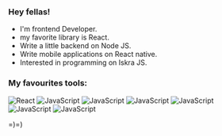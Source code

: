 ### Hey fellas!

- I'm frontend Developer.
- my favorite library is React.
- Write a little backend on Node JS.
- Write mobile applications on React native.
- Interested in programming on Iskra JS.

### My favourites tools:
![React](https://img.shields.io/badge/React-090909?style=for-the-badge&logo=react)
![JavaScript](https://img.shields.io/badge/Redux-090909?style=for-the-badge&logo=Redux)
![JavaScript](https://img.shields.io/badge/TypeScript-090909?style=for-the-badge&logo=TypeScript)
![JavaScript](https://img.shields.io/badge/JavaScript-090909?style=for-the-badge&logo=JavaScript)
![JavaScript](https://img.shields.io/badge/Node.js-090909?style=for-the-badge&logo=Node.js)
![JavaScript](https://img.shields.io/badge/Express-090909?style=for-the-badge&logo=Express)
![JavaScript](https://img.shields.io/badge/SASS-090909?style=for-the-badge&logo=SASS)


<!-- <div style='display: flex; justify-content: space-between;'>

![Anurag's GitHub stats](https://github-readme-stats.vercel.app/api?username=baga9898&hide=contribs,issues&show_icons=true&hide_rank=true&bg_color=00000000&border_color=00000000)

![Top Langs](https://github-readme-stats.vercel.app/api/top-langs/?username=baga9898&layout=compact&bg_color=00000000&border_color=00000000)

</div> -->

=)=)